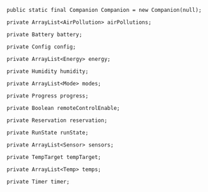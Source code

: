 
    public static final Companion Companion = new Companion(null);

    private ArrayList<AirPollution> airPollutions;

    private Battery battery;

    private Config config;

    private ArrayList<Energy> energy;

    private Humidity humidity;

    private ArrayList<Mode> modes;

    private Progress progress;

    private Boolean remoteControlEnable;

    private Reservation reservation;

    private RunState runState;

    private ArrayList<Sensor> sensors;

    private TempTarget tempTarget;

    private ArrayList<Temp> temps;

    private Timer timer;
